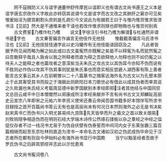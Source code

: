 <!-- { "loadSidebar": true } -->
　　罔不寇贼防义义与谊字通董仲舒传摩民以谊即义也有谓古文尚书遵王之义本是谊字唐玄宗改作义字故此亦转窃其说谓今文是谊字而古文改之其肺肝之窘亦可见矣惟爰始淫为膑宫劓割头庶剠是孔疏引今文说此为有据若王曰于与惟内惟货惟求皆漆书注【见前】然大是不通惟来者干请也若改作惟求则赇也即物贿也与惟货何别焉
　　古文费誓乃檴作杜乃檴
　　说文字徐注引书杜乃檴为解谓与杜通然非谓书是字也
　　古文秦誓偏言作谝言无他伎作无他技
　　惟截截善偏言马氏漆书注也【见前】无他技技伎通字此以史冯驩传有无他伎能语因窃及之
　　凡此者皆据予所见闻而略为解之如此或曰古文虽寃然亦既解之矣曷不以释寃为名而犹然寃之曰吾敢释乎哉且人孰肻以我之所释者而直为释之吾欲释他人勿释也则不如仍寃之以待夫人之能释之者也葢攻者之意深矣当夫朱氏之攻古文以其伪耳今亦知不伪而说有不胜则必作伪以攻其不伪其事则犹是朱氏事也而意实相反尝避人湖西客有陈上善者能言古文事云其乡人在前朝曽以二十八篇篆书之赂客达海外名为古文以为孔壁本原止于此其客受其书而投之于海据此则欧阳日本刀歌世必有借此以成其伪者而幸其说之久败漏也朱氏经义考载周显德中新罗国献别本孝经即郑注者其他经与中国同崇文总目云咸平中日本僧奝然以郑康成所注孝经来献并不言有尚书古文又郑麟趾高丽史云宣宗八年即宋之元祐六年李资义使宋还奏云帝闻吾国书籍多好本馆伴写所求书目録授之首开百篇尚书答云无有也是高丽尚未有何况日本然则海外之必无是书决矣赵宋真书亡而伪书兴入明尤甚易纬九宫陈先天皆举而升之羲文之首以致关朗易刘牧钩隠争相造伪而在明则石经大学端木诗传公然琢石镂板以杂之羣经之中经之偪促仅存者不过一线况书尤易于为伪自伏壁有伪泰誓而中间河内女子东莱张霸三篇百篇相继而起至东京杜林则直造为漆书一本命名古文诸如汉初之伪武成伪毕命见于汉志者所在都有则自今伊始料必有海外尚书显行中国欺
　　当宁以黜圣经者吾故于罗氏伪书之后辟其邪缪并志此以示忧患焉

　　古文尚书寃词卷八
